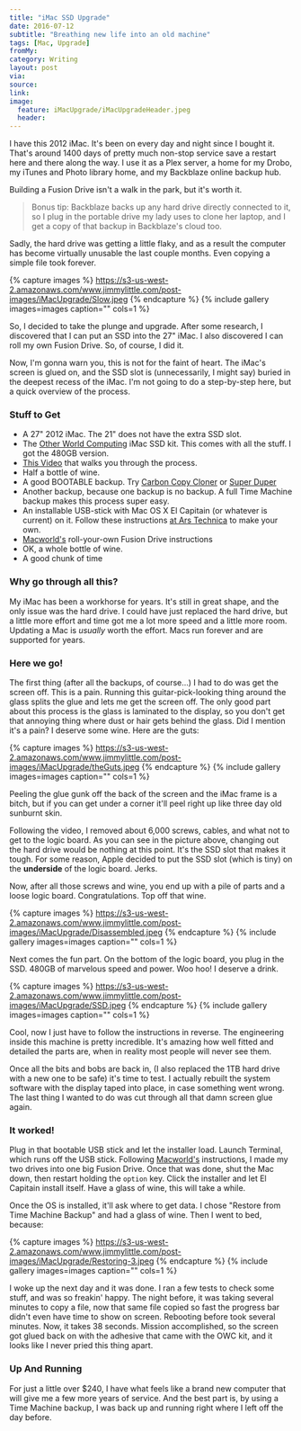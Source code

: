 ```yaml
---
title: "iMac SSD Upgrade"
date: 2016-07-12
subtitle: "Breathing new life into an old machine"
tags: [Mac, Upgrade]
fromMy: 
category: Writing
layout: post
via: 
source: 
link: 
image:
  feature: iMacUpgrade/iMacUpgradeHeader.jpeg
  header:
---
```

I have this 2012 iMac.  It's been on every day and night since I bought it. That's around 1400 days of pretty much non-stop service save a restart here and there along the way. I use it as a Plex server, a home for my Drobo, my iTunes and Photo library home, and my Backblaze online backup hub.  

Building a Fusion Drive isn't a walk in the park, but it's worth it.

<!-- more -->  

> Bonus tip: Backblaze backs up any hard drive directly connected to it, so I plug in the portable drive my lady uses to clone her laptop, and I get a copy of that backup in Backblaze's cloud too.

Sadly, the hard drive was getting a little flaky, and as a result the computer has become virtually unusable the last couple months. Even copying a simple file took forever.

{% capture images %}
https://s3-us-west-2.amazonaws.com/www.jimmylittle.com/post-images/iMacUpgrade/Slow.jpeg
{% endcapture %}
{% include gallery images=images caption="" cols=1 %}

So, I decided to take the plunge and upgrade. After some research, I discovered that I can put an SSD into the 27" iMac. I also discovered I can roll my own Fusion Drive. So, of course, I did it.

Now, I'm gonna warn you, this is not for the faint of heart. The iMac's screen is glued on, and the SSD slot is (unnecessarily, I might say) buried in the deepest recess of the iMac. I'm not going to do a step-by-step here, but a quick overview of the process.

### Stuff to Get

 - A 27" 2012 iMac. The 21" does not have the extra SSD slot.
 - The [Other World Computing][owc] iMac SSD kit.  This comes with all the stuff. I got the 480GB version.
  - [This Video][vid] that walks you through the process.
  - Half a bottle of wine.
  - A good BOOTABLE backup. Try [Carbon Copy Cloner][ccc] or [Super Duper][sd]
  - Another backup, because one backup is no backup. A full Time Machine backup makes this process super easy.
  - An installable USB-stick with Mac OS X El Capitain (or whatever is current) on it. Follow these instructions [at Ars Technica][usb] to make your own.
  - [Macworld's][mw] roll-your-own Fusion Drive instructions
  - OK, a whole bottle of wine.
  - A good chunk of time
  
### Why go through all this?

My iMac has been a workhorse for years. It's still in great shape, and the only issue was the hard drive. I could have just replaced the hard drive, but a little more effort and time got me a lot more speed and a little more room. Updating a Mac is _usually_ worth the effort. Macs run forever and are supported for years. 

### Here we go!

The first thing (after all the backups, of course...) I had to do was get the screen off. This is a pain. Running this guitar-pick-looking thing around the glass splits the glue and lets me get the screen off. The only good part about this process is the glass is laminated to the display, so you don't get that annoying thing where dust or hair gets behind the glass. Did I mention it's a pain?  I deserve some wine.  Here are the guts:

{% capture images %}
https://s3-us-west-2.amazonaws.com/www.jimmylittle.com/post-images/iMacUpgrade/theGuts.jpeg
{% endcapture %}
{% include gallery images=images caption="" cols=1 %}

Peeling the glue gunk off the back of the screen and the iMac frame is a bitch, but if you can get under a corner it'll peel right up like three day old sunburnt skin.

Following the video, I removed about 6,000 screws, cables, and what not to get to the logic board. As you can see in the picture above, changing out the hard drive would be nothing at this point. It's the SSD slot that makes it tough. For some reason, Apple decided to put the SSD slot (which is tiny) on the **underside** of the logic board. Jerks.

Now, after all those screws and wine, you end up with a pile of parts and a loose logic board. Congratulations. Top off that wine.

{% capture images %}
https://s3-us-west-2.amazonaws.com/www.jimmylittle.com/post-images/iMacUpgrade/Disassembled.jpeg
{% endcapture %}
{% include gallery images=images caption="" cols=1 %}

Next comes the fun part. On the bottom of the logic board, you plug in the SSD. 480GB of marvelous speed and power. Woo hoo! I deserve a drink.

{% capture images %}
https://s3-us-west-2.amazonaws.com/www.jimmylittle.com/post-images/iMacUpgrade/SSD.jpeg
{% endcapture %}
{% include gallery images=images caption="" cols=1 %}

Cool, now I just have to follow the instructions in reverse. The engineering inside this machine is pretty incredible. It's amazing how well fitted and detailed the parts are, when in reality most people will never see them. 

Once all the bits and bobs are back in, (I also replaced the 1TB hard drive with a new one to be safe) it's time to test. I actually rebuilt the system software with the display taped into place, in case something went wrong. The last thing I wanted to do was cut through all that damn screen glue again.

### It worked!

Plug in that bootable USB stick and let the installer load. Launch Terminal, which runs off the USB stick. Following [Macworld's][mw] instructions, I made my two drives into one big Fusion Drive. Once that was done, shut the Mac down, then restart holding the `option` key. Click the installer and let El Capitain install itself.  Have a glass of wine, this will take a while.

Once the OS is installed, it'll ask where to get data. I chose "Restore from Time Machine Backup" and had a glass of wine. Then I went to bed, because:

{% capture images %}
https://s3-us-west-2.amazonaws.com/www.jimmylittle.com/post-images/iMacUpgrade/Restoring-3.jpeg
{% endcapture %}
{% include gallery images=images caption="" cols=1 %}

I woke up the next day and it was done. I ran a few tests to check some stuff, and was so freakin' happy. The night before, it was taking several minutes to copy a file, now that same file copied so fast the progress bar didn't even have time to show on screen. Rebooting before took several minutes. Now, it takes 38 seconds. Mission accomplished, so the screen got glued back on with the adhesive that came with the OWC kit, and it looks like I never pried this thing apart.

### Up And Running

For just a little over $240, I have what feels like a brand new computer that will give me a few more years of service. And the best part is, by using a Time Machine backup, I was back up and running right where I left off the day before. 



[owc]: https://eshop.macsales.com/item/OWC/SSDIM12Y480/
[vid]: https://eshop.macsales.com/installvideos/imac_27inch_late_2012_ssd/
[ccc]: http://bombich.com
[sd]: http://www.shirt-pocket.com/SuperDuper/SuperDuperDescription.html
[usb]: http://arstechnica.com/apple/2015/09/how-to-make-your-own-bootable-os-x-10-11-el-capitan-usb-install-drive/
[mw]: http://www.macworld.com/article/2014011/storage-drives/how-to-make-your-own-fusion-drive.html



